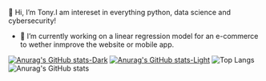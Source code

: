 👋 Hi, I’m Tony.I am intereset in everything python, data science and cybersecurity!
- 👀 I’m currently working on a linear regression model for an e-commerce to wether inmprove the website or mobile app.

<!---
Tony-Stone-Code/Tony-Stone-Code is a ✨ special ✨ repository because its `README.md` (this file) appears on your GitHub profile.
You can click the Preview link to take a look at your changes.
--->
[![Anurag's GitHub stats-Dark](https://github-readme-stats.vercel.app/api?username=Tony-Stone-Code&show_icons=true&theme=dark#gh-dark-mode-only)](https://github.com/anuraghazra/github-readme-stats#gh-dark-mode-only)
[![Anurag's GitHub stats-Light](https://github-readme-stats.vercel.app/api?username=Tony-Stone-Code&show_icons=true&theme=default#gh-light-mode-only)](https://github.com/anuraghazra/github-readme-stats#gh-light-mode-only)
![Top Langs](https://github-readme-stats.vercel.app/api/top-langs/?username=tony-stone-code&hide_progress=true)
![Anurag's GitHub stats](https://github-readme-stats.vercel.app/api?username=tony-stone-code&show_icons=true&bg_color=00000000)
